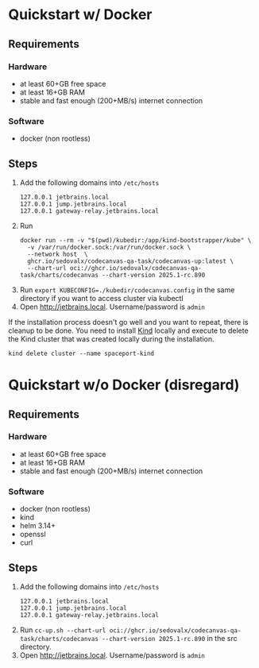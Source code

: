 # Quickstart w/ Docker

## Requirements

### Hardware
* at least 60+GB free space
* at least 16+GB RAM
* stable and fast enough (200+MB/s) internet connection

### Software
* docker (non rootless)

## Steps
1. Add the following domains into `/etc/hosts`
    ```
    127.0.0.1 jetbrains.local
    127.0.0.1 jump.jetbrains.local
    127.0.0.1 gateway-relay.jetbrains.local
    ```
2. Run
    ```
    docker run --rm -v "$(pwd)/kubedir:/app/kind-bootstrapper/kube" \
      -v /var/run/docker.sock:/var/run/docker.sock \
      --network host  \
      ghcr.io/sedovalx/codecanvas-qa-task/codecanvas-up:latest \
      --chart-url oci://ghcr.io/sedovalx/codecanvas-qa-task/charts/codecanvas --chart-version 2025.1-rc.890
    ```
3. Run `export KUBECONFIG=./kubedir/codecanvas.config` in the same directory if you want to access cluster via kubectl
4. Open http://jetbrains.local. Username/password is `admin`

If the installation process doesn't go well and you want to repeat, there is cleanup to be done. You need to install [Kind](https://kind.sigs.k8s.io/docs/user/quick-start/#installation) locally and execute to delete the Kind cluster that was created locally during the installation.
```
kind delete cluster --name spaceport-kind
```

# Quickstart w/o Docker (disregard)

## Requirements

### Hardware
* at least 60+GB free space
* at least 16+GB RAM
* stable and fast enough (200+MB/s) internet connection

### Software
* docker (non rootless)
* kind
* helm 3.14+
* openssl
* curl

## Steps
1. Add the following domains into `/etc/hosts`
    ```
    127.0.0.1 jetbrains.local
    127.0.0.1 jump.jetbrains.local
    127.0.0.1 gateway-relay.jetbrains.local
    ```
2. Run `cc-up.sh --chart-url oci://ghcr.io/sedovalx/codecanvas-qa-task/charts/codecanvas --chart-version 2025.1-rc.890` in the src directory.
3. Open http://jetbrains.local. Username/password is `admin`
